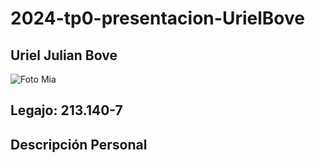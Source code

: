 # 2024-tp0-presentacion-UrielBove

## Uriel Julian Bove

![Foto Mia](https://github.com/pdepjm/2024-tp0-presentacion-UrielBove/assets/164405498/ec0f2916-be95-4f13-95a5-68f7ae8835cf "Imágen de Uriel Bove")


## Legajo: 213.140-7

## **Descripción Personal**
